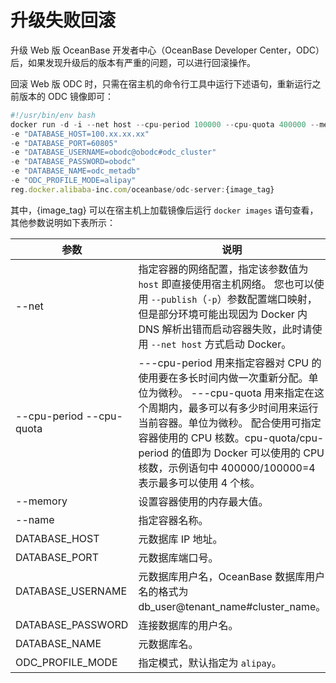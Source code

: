 升级失败回滚 
===========================

升级 Web 版 OceanBase 开发者中心（OceanBase Developer Center，ODC）后，如果发现升级后的版本有严重的问题，可以进行回滚操作。

回滚 Web 版 ODC 时，只需在宿主机的命令行工具中运行下述语句，重新运行之前版本的 ODC 镜像即可：

```javascript
#!/usr/bin/env bash
docker run -d -i --net host --cpu-period 100000 --cpu-quota 400000 --memory 8G --name "obodc" 
-e "DATABASE_HOST=100.xx.xx.xx"
-e "DATABASE_PORT=60805" 
-e "DATABASE_USERNAME=obodc@obodc#odc_cluster" 
-e "DATABASE_PASSWORD=obodc" 
-e "DATABASE_NAME=odc_metadb" 
-e "ODC_PROFILE_MODE=alipay"
reg.docker.alibaba-inc.com/oceanbase/odc-server:{image_tag}
```


其中，{image_tag} 可以在宿主机上加载镜像后运行 `docker images` 语句查看，其他参数说明如下表所示：


|            参数             |                                                                                                             说明                                                                                                             |
|---------------------------|----------------------------------------------------------------------------------------------------------------------------------------------------------------------------------------------------------------------------|
| --net                     | 指定容器的网络配置，指定该参数值为 `host` 即直接使用宿主机网络。 您也可以使用 `--publish`（`-p`）参数配置端口映射，但是部分环境可能出现因为 Docker 内 DNS 解析出错而启动容器失败，此时请使用 `--net host` 方式启动 Docker。                                                                |
| --cpu-period  --cpu-quota | ---cpu-period 用来指定容器对 CPU 的使用要在多长时间内做一次重新分配。单位为微秒。 ---cpu-quota 用来指定在这个周期内，最多可以有多少时间用来运行当前容器。单位为微秒。 配合使用可指定容器使用的 CPU 核数。cpu-quota/cpu-period 的值即为 Docker 可以使用的 CPU 核数，示例语句中 400000/100000=4 表示最多可以使用 4 个核。 |
| --memory                  | 设置容器使用的内存最大值。                                                                                                                                                                                                              |
| --name                    | 指定容器名称。                                                                                                                                                                                                                    |
| DATABASE_HOST             | 元数据库 IP 地址。                                                                                                                                                                                                                |
| DATABASE_PORT             | 元数据库端口号。                                                                                                                                                                                                                   |
| DATABASE_USERNAME         | 元数据库用户名，OceanBase 数据库用户名的格式为 db_user@tenant_name#cluster_name。                                                                                                                                                             |
| DATABASE_PASSWORD         | 连接数据库的用户名。                                                                                                                                                                                                                 |
| DATABASE_NAME             | 元数据库名。                                                                                                                                                                                                                     |
| ODC_PROFILE_MODE          | 指定模式，默认指定为 `alipay`。                                                                                                                                                                                                       |


